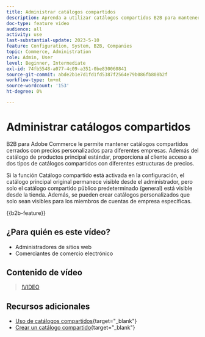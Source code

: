 ```yaml
---
title: Administrar catálogos compartidos
description: Aprenda a utilizar catálogos compartidos B2B para mantener catálogos cerrados con precios personalizados para diferentes empresas.
doc-type: feature video
audience: all
activity: use
last-substantial-update: 2023-5-10
feature: Configuration, System, B2B, Companies
topic: Commerce, Administration
role: Admin, User
level: Beginner, Intermediate
exl-id: 74fb5548-a077-4c09-a351-0be830060841
source-git-commit: abde2b1e7d1fd1fd5387f2564e79b086fb808b2f
workflow-type: tm+mt
source-wordcount: '153'
ht-degree: 0%

---
```


# Administrar catálogos compartidos

B2B para Adobe Commerce le permite mantener catálogos compartidos cerrados con precios personalizados para diferentes empresas. Además del catálogo de productos principal estándar, proporciona al cliente acceso a dos tipos de catálogos compartidos con diferentes estructuras de precios.

Si la función Catálogo compartido está activada en la configuración, el catálogo principal original permanece visible desde el administrador, pero solo el catálogo compartido público predeterminado (general) está visible desde la tienda. Además, se pueden crear catálogos personalizados que solo sean visibles para los miembros de cuentas de empresa específicas.

{{b2b-feature}}

## ¿Para quién es este vídeo?

- Administradores de sitios web
- Comerciantes de comercio electrónico

## Contenido de vídeo

>[!VIDEO](https://video.tv.adobe.com/v/344446?quality=12&learn=on)

## Recursos adicionales

- [Uso de catálogos compartidos](https://experienceleague.adobe.com/docs/commerce-admin/b2b/shared-catalogs/catalog-shared.html){target="_blank"}
- [Crear un catálogo compartido](https://experienceleague.adobe.com/docs/commerce-admin/b2b/shared-catalogs/define/catalog-shared-create.html){target="_blank"}
